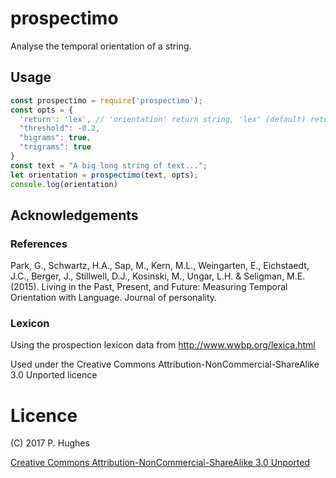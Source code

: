 # prospectimo

Analyse the temporal orientation of a string.

## Usage
```Javascript
const prospectimo = require('prospectimo');
const opts = {
  'return': 'lex', // 'orientation' return string, 'lex' (default) returns object of lexical values
  "threshold": -0.2,
  "bigrams": true,
  "trigrams": true
}
const text = "A big long string of text...";
let orientation = prospectimo(text, opts);
console.log(orientation)
```

## Acknowledgements

### References
Park, G., Schwartz, H.A., Sap, M., Kern, M.L., Weingarten, E., Eichstaedt, J.C., Berger, J., Stillwell, D.J., Kosinski, M., Ungar, L.H. & Seligman, M.E. (2015). Living in the Past, Present, and Future: Measuring Temporal Orientation with Language. Journal of personality.

### Lexicon
Using the prospection lexicon data from http://www.wwbp.org/lexica.html

Used under the Creative Commons Attribution-NonCommercial-ShareAlike 3.0 Unported licence

# Licence
(C) 2017 P. Hughes

[Creative Commons Attribution-NonCommercial-ShareAlike 3.0 Unported](http://creativecommons.org/licenses/by-nc-sa/3.0/)
